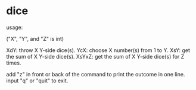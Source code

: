 # dice

usage:

("X", "Y", and "Z" is int)

XdY: throw X Y-side dice(s).
YcX: choose X number(s) from 1 to Y.
XsY: get the sum of X Y-side dice(s).
XsYxZ: get the sum of X Y-side dice(s) for Z times.

add "z" in front or back of the command to print the outcome in one line.
input "q" or "quit" to exit.
